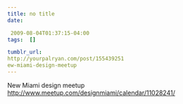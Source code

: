 ```yaml
---
title: no title
date:

 2009-08-04T01:37:15-04:00  
tags:  []

tumblr_url:
http://yourpalryan.com/post/155439251
ew-miami-design-meetup
---
```


New Miami design meetup
<http://www.meetup.com/designmiami/calendar/11028241/>
